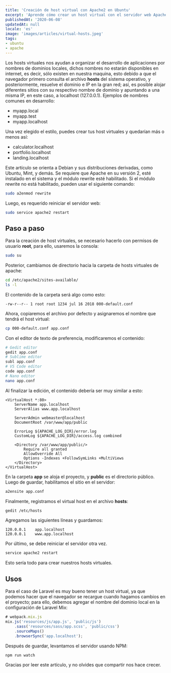 ```yaml
---
title: 'Creación de host virtual con Apache2 en Ubuntu'
excerpt: 'Aprende cómo crear un host virtual con el servidor web Apache2 en Ubuntu, y organiza tus proyectos de desarrollo de aplicaciones.'
publishedAt: '2020-06-08'
updatedAt: null
locale: 'es'
image: 'images/articles/virtual-hosts.jpeg'
tags:
- ubuntu
- apache
---
```


Los hosts virtuales nos ayudan a organizar el desarrollo de aplicaciones por nombres de dominios locales, dichos nombres no estarán disponibles en internet, es decir, sólo existen en nuestra maquina, esto debido a que el navegador primero consulta el archivo **hosts** del sistema operativo, y posteriormente, resuelve el dominio e IP en la gran red; así, es posible alojar diferentes sitios con su respectivo nombre de dominio y apuntando a una misma IP, en este caso, a localhost (127.0.0.1). Ejemplos de nombres comunes en desarrollo:

* myapp.local
* myapp.test
* myapp.localhost

Una vez elegido el estilo, puedes crear tus host virtuales y quedarían más o menos así:

* calculator.localhost
* portfolio.localhost
* landing.localhost

Este artículo se orienta a Debian y sus distribuciones derivadas, como Ubuntu, Mint, y demás. Se requiere que Apache en su versión 2, esté instalado en el sistema y el módulo rewrite esté habilitado. Si el módulo rewrite no está habilitado, pueden usar el siguiente comando:

```bash
sudo a2enmod rewrite
```
Luego, es requerido reiniciar el servidor web:

```bash
sudo service apache2 restart
```

## Paso a paso

Para la creación de host virtuales, se necesario hacerlo con permisos de usuario **root**, para ello, usaremos la consola:

```bash
sudo su
```

Posterior, cambiamos de directorio hacia la carpeta de hosts virtuales de apache:

```bash
cd /etc/apache2/sites-available/
ls -l
```

El contenido de la carpeta será algo como esto:

```
-rw-r--r-- 1 root root 1234 jul 16 2018 000-default.conf
```

Ahora, copiaremos el archivo por defecto y asignaremos el nombre que tendrá el host virtual:

```bash
cp 000-default.conf app.conf
```

Con el editor de texto de preferencia, modificaremos el contenido:

```bash
# Gedit editor
gedit app.conf
# Sublime editor
subl app.conf
# VS Code editor
code app.conf
# Nano editor
nano app.conf﻿﻿
```

Al finalizar la edición, el contenido debería ser muy similar a esto:

```
<VirtualHost *:80>
    ServerName app.localhost
    ServerAlias www.app.localhost

    ServerAdmin webmaster@localhost
    DocumentRoot /var/www/app/public

    ErrorLog ${APACHE_LOG_DIR}/error.log
    CustomLog ${APACHE_LOG_DIR}/access.log combined

    <Directory /var/www/app/public/>
        Require all granted
        AllowOverride All
        Options -Indexes +FollowSymLinks +MultiViews
    </Directory>
</VirtualHost>
```

En la carpeta **app** se aloja el proyecto, y **public** es el directorio público. Luego de guardar, habilitamos el sitio en el servidor:

```bash
a2ensite app.conf
```

Finalmente, registramos el virtual host en el archivo **hosts**:

```bash
gedit /etc/hosts
```

Agregamos las siguientes líneas y guardamos:

```
120.0.0.1    app.localhost
120.0.0.1    www.app.localhost
```

Por último, se debe reiniciar el servidor otra vez.

```bash
service apache2 restart
```

Esto sería todo para crear nuestros hosts virtuales.

## Usos

Para el caso de Laravel es muy bueno tener un host virtual, ya que podemos hacer que el navegador se recargue cuando hagamos cambios en el proyecto; para ello, debemos agregar el nombre del dominio local en la configuración de Laravel Mix:

```js
# webpack.mix.js
mix.js('resources/js/app.js', 'public/js')
    .sass('resources/sass/app.scss', 'public/css')
    .sourceMaps()
    .browserSync('app.localhost');
```

Después de guardar, levantamos el servidor usando NPM:

```bash
npm run watch
```

Gracias por leer este artículo, y no olvides que compartir nos hace crecer.